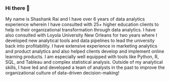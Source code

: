 ### Hi there 👋

My name is Shashank Rai and I have over 6 years of data analytics experience wherein I have consulted with 25+ higher education clients to help in their organizational transformation through data analytics. I have also consulted with Loyola University New Orleans for two years where I developed new analytical tools and data pipelines to lead the university back into profitability. I have extensive experience in marketing analytics and product analytics and also helped clients develop and implement online learning products. I am especially well equipped with tools like Python, R, SQL, and Tableau and complex statistical analysis. Outside of my analytical skills, I have led and developed a team of analysts in the past to improve the organizational culture of data-driven decision-making!


<!--
**ssr48/ssr48** is a ✨ _special_ ✨ repository because its `README.md` (this file) appears on your GitHub profile.

Here are some ideas to get you started:

- 🔭 I’m currently working on ...
- 🌱 I’m currently learning ...
- 👯 I’m looking to collaborate on ...
- 🤔 I’m looking for help with ...
- 💬 Ask me about ...
- 📫 How to reach me: ...
- 😄 Pronouns: ...
- ⚡ Fun fact: ...
-->
